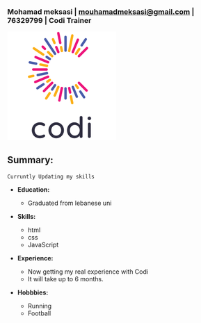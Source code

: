 ### Mohamad meksasi | mouhamadmeksasi@gmail.com | 76329799 | Codi Trainer

![](./CVimage.png)

## **Summary:**

    Curruntly Updating my skills

- **Education:**

  - Graduated from lebanese uni

- **Skills:**

  - html
  - css
  - JavaScript

- **Experience:**

  - Now getting my real experience with Codi
  - It will take up to 6 months.

- **Hobbbies:**

  - Running
  - Football
